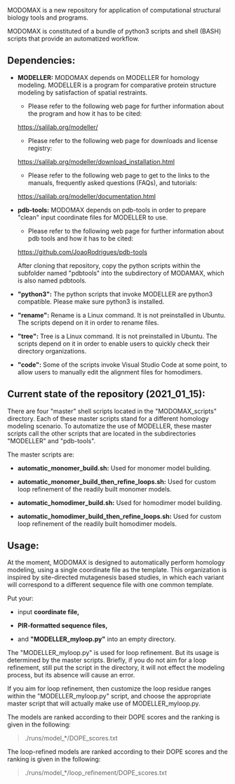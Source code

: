 MODOMAX is a new repository for application of computational structural biology tools and programs.

MODOMAX is constituted of a bundle of python3 scripts and shell (BASH) scripts that provide an automatized workflow.


## Dependencies:

- **MODELLER:**
MODOMAX depends on MODELLER for homology modeling. MODELLER is a program for comparative protein structure modeling by satisfaction of spatial restraints.

    - Please refer to the following web page for further information about the program and how it has to be cited:
    
    https://salilab.org/modeller/

    - Please refer to the following web page for downloads and license registry:
    
    https://salilab.org/modeller/download_installation.html

    - Please refer to the following web page to get to the links to the manuals, frequently asked questions (FAQs), and tutorials:
    
    https://salilab.org/modeller/documentation.html

- **pdb-tools:**
MODOMAX depends on pdb-tools in order to prepare "clean" input coordinate files for MODELLER to use.
    
    - Please refer to the following web page for further information about pdb tools and how it has to be cited:
    
    https://github.com/JoaoRodrigues/pdb-tools
    
    After cloning that repository, copy the python scripts within the subfolder named "pdbtools" into the subdirectory of MODAMAX, which is also named pdbtools.

- **"python3":** The python scripts that invoke MODELLER are python3 compatible. Please make sure python3 is installed.

- **"rename":** Rename is a Linux command. It is not preinstalled in Ubuntu. The scripts depend on it in order to rename files.

- **"tree":** Tree is a Linux command. It is not preinstalled in Ubuntu. The scripts depend on it in order to enable users to quickly check their directory organizations.

- **"code":** Some of the scripts invoke Visual Studio Code at some point, to allow users to manually edit the alignment files for homodimers.

## Current state of the repository (2021_01_15):

There are four "master" shell scripts located in the "MODOMAX_scripts" directory. Each of these master scripts stand for a different homology modeling scenario. To automatize the use of MODELLER, these master scripts call the other scripts that are located in the subdirectories "MODELLER" and "pdb-tools".

The master scripts are:

- **automatic_monomer_build.sh:** Used for monomer model building.

- **automatic_monomer_build_then_refine_loops.sh:** Used for custom loop refinement of the readily built monomer models.

- **automatic_homodimer_build.sh:** Used for homodimer model building.

- **automatic_homodimer_build_then_refine_loops.sh:** Used for custom loop refinement of the readily built homodimer models.

## Usage:

At the moment, MODOMAX is designed to automatically perform homology modeling, using a single coordinate file as the template. This organization is inspired by site-directed mutagenesis based studies, in which each variant will correspond to a different sequence file with one common template.

Put your: 

- input **coordinate file,**

- **PIR-formatted sequence files,**

- and **"MODELLER_myloop.py"** into an empty directory.

The "MODELLER_myloop.py" is used for loop refinement. But its usage is determined by the master scripts. Briefly, if you do not aim for a loop refinement, still put the script in the directory, it will not effect the modeling process, but its absence will cause an error.

If you aim for loop refinement, then customize the loop residue ranges within the "MODELLER_myloop.py" script, and choose the appropriate master script that will actually make use of MODELLER_myloop.py.

The models are ranked according to their DOPE scores and the ranking is given in the following:

> ./runs/model_\*/DOPE_scores.txt

The loop-refined models are ranked according to their DOPE scores and the ranking is given in the following:

> ./runs/model_\*/loop_refinement/DOPE_scores.txt


